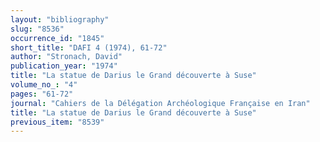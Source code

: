 ```yaml
---
layout: "bibliography"
slug: "8536"
occurrence_id: "1845"
short_title: "DAFI 4 (1974), 61-72"
author: "Stronach, David"
publication_year: "1974"
title: "La statue de Darius le Grand découverte à Suse"
volume_no_: "4"
pages: "61-72"
journal: "Cahiers de la Délégation Archéologique Française en Iran"
title: "La statue de Darius le Grand découverte à Suse"
previous_item: "8539"
---
```

